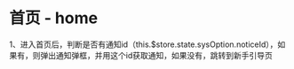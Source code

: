 # 首页 - home

1、进入首页后，判断是否有通知id（this.$store.state.sysOption.noticeId），如果有，则弹出通知弹框，并用这个id获取通知，如果没有，跳转到新手引导页